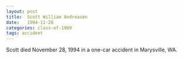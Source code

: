 ```yaml
---
layout: post
title:  Scott William Andreasen
date:   1994-11-28
categories: class-of-1969
tags: accident
---
```

Scott died November 28, 1994 in a one-car accident in Marysville, WA.
